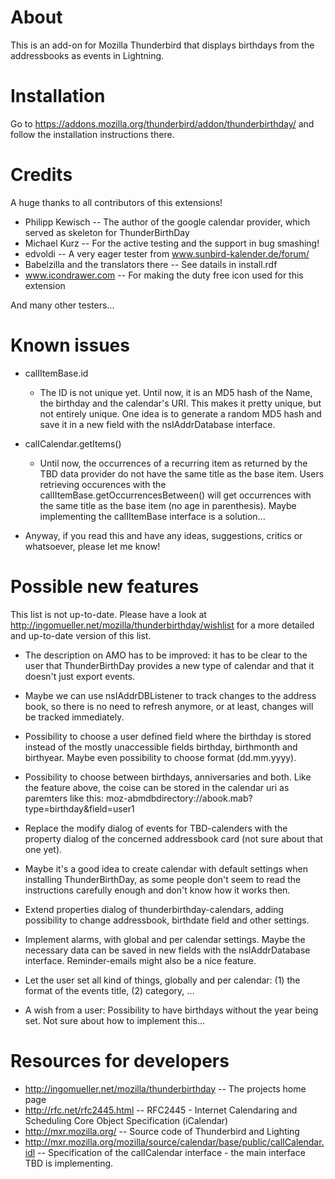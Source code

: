 # About

This is an add-on for Mozilla Thunderbird that displays birthdays from the
addressbooks as events in Lightning.


# Installation

Go to https://addons.mozilla.org/thunderbird/addon/thunderbirthday/ and follow
the installation instructions there.


# Credits

A huge thanks to all contributors of this extensions!

* Philipp Kewisch -- The author of the google calendar provider, which
  served as skeleton for ThunderBirthDay
* Michael Kurz -- For the active testing and the support in bug smashing!
* edvoldi -- A very eager tester from www.sunbird-kalender.de/forum/
* Babelzilla and the translators there -- See datails in install.rdf
* www.icondrawer.com -- For making the duty free icon used for this extension

And many other testers...


# Known issues

* calIItemBase.id
    - The ID is not unique yet. Until now, it is an MD5 hash of the Name,
      the birthday and the calendar's URI. This makes it pretty unique, but
      not entirely unique. One idea is to generate a random MD5 hash and
      save it in a new field with the nsIAddrDatabase interface.

* calICalendar.getItems()
    - Until now, the occurrences of a recurring item as returned by the
      TBD data provider do not have the same title as the base item. Users
      retrieving occurences with the calIItemBase.getOccurrencesBetween()
      will get occurrences with the same title as the base item (no age in
      parenthesis). Maybe implementing the calIItemBase interface is a
      solution...

* Anyway, if you read this and have any ideas, suggestions, critics or
  whatsoever, please let me know!


# Possible new features

This list is not up-to-date. Please have a look at
http://ingomueller.net/mozilla/thunderbirthday/wishlist for a more detailed and
up-to-date version of this list.

* The description on AMO has to be improved: it has to be clear to the user
  that ThunderBirthDay provides a new type of calendar and that it doesn't
  just export events.

* Maybe we can use nsIAddrDBListener to track changes to the address
  book, so there is no need to refresh anymore, or at least, changes
  will be tracked immediately.

* Possibility to choose a user defined field where the birthday is
  stored instead of the mostly unaccessible fields birthday, birthmonth
  and birthyear. Maybe even possibility to choose format (dd.mm.yyyy).

* Possibility to choose between birthdays, anniversaries and both. Like
  the feature above, the coise can be stored in the calendar uri as
  paremters like this: moz-abmdbdirectory://abook.mab?type=birthday&field=user1

* Replace the modify dialog of events for TBD-calenders with the
  property dialog of the concerned addressbook card (not sure about
  that one yet).

* Maybe it's a good idea to create calendar with default settings when
  installing ThunderBirthDay, as some people don't seem to read the
  instructions carefully enough and don't know how it works then.

* Extend properties dialog of thunderbirthday-calendars, adding possibility
  to change addressbook, birthdate field and other settings.

* Implement alarms, with global and per calendar settings. Maybe the
  necessary data can be saved in new fields with the nsIAddrDatabase
  interface. Reminder-emails might also be a nice feature.

* Let the user set all kind of things, globally and per calendar:
  (1) the format of the events title, (2) category, ...

* A wish from a user: Possibility to have birthdays without the year
  being set. Not sure about how to implement this...


# Resources for developers

* http://ingomueller.net/mozilla/thunderbirthday -- The projects home page
* http://rfc.net/rfc2445.html -- RFC2445 - Internet Calendaring and
  Scheduling Core Object Specification (iCalendar)
* http://mxr.mozilla.org/ -- Source code of Thunderbird and Lighting
* http://mxr.mozilla.org/mozilla/source/calendar/base/public/calICalendar.idl --
  Specification of the calICalendar interface - the main interface TBD is
  implementing.

